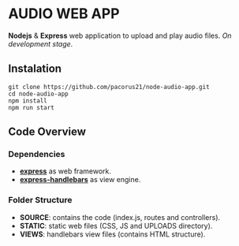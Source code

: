 # AUDIO WEB APP

__Nodejs__ & __Express__ web application to upload and play audio files.
*On development stage*.

## Instalation

```
git clone https://github.com/pacorus21/node-audio-app.git
cd node-audio-app
npm install
npm run start
```

## Code Overview
### Dependencies

* [__express__](https://github.com/expressjs/express) as web framework.
* [__express-handlebars__](https://github.com/ericf/express-handlebars) as view engine.

### Folder Structure

* __SOURCE__: contains the code (index.js, routes and controllers).
* __STATIC__: static web files (CSS, JS and UPLOADS directory).
* __VIEWS__: handlebars view files (contains HTML structure).